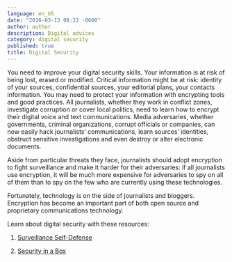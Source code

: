 ```yaml
---
language: en_US
date: "2016-03-13 08:22 -0600"
author: author
description: Digital advices
category: digital security
published: true
title: Digital Security
---
```




You need to improve your digital security skills. Your information is at risk of being lost, erased or modified. Critical information might be at risk: identity of your sources, confidential sources, your editorial plans, your contacts information. You may need to protect your information with encrypting tools and good practices. All journalists, whether they work in conflict zones, investigate corruption or cover local politics, need to learn how to encrypt their digital voice and text communications. Media adversaries, whether governments, criminal organizations, corrupt officials or companies, can now easily hack journalists’ communications, learn sources’ identities, obstruct sensitive investigations and even destroy or alter electronic documents.

Aside from particular threats they face, journalists should adopt encryption to fight surveillance and make it harder for their adversaries: if all journalists use encryption, it will be much more expensive for adversaries to spy on all of them than to spy on the few who are currently using these technologies.

Fortunately, technology is on the side of journalists and bloggers. 
Encryption has become an important part of both open source and proprietary communications technology. 

Learn about digital security with these resources: 

1. [Surveillance Self-Defense](https://ssd.eff.org/)

2. [Security in a Box](https://securityinabox.org/en)
